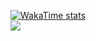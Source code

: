 [![WakaTime stats](https://github-readme-stats.vercel.app/api/wakatime?username=fylean&theme=dark&locale=en)](https://github.com/anuraghazra/github-readme-stats)  
![](https://hit.yhype.me/github/profile?user_id=116766115)
